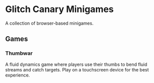 # Glitch Canary Minigames

A collection of browser-based minigames.

## Games

### Thumbwar
A fluid dynamics game where players use their thumbs to bend fluid streams and catch targets. Play on a touchscreen device for the best experience.